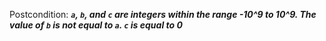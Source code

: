Postcondition: ***`a`, `b`, and `c` are integers within the range -10^9 to 10^9. The value of `b` is not equal to `a`. `c` is equal to 0***